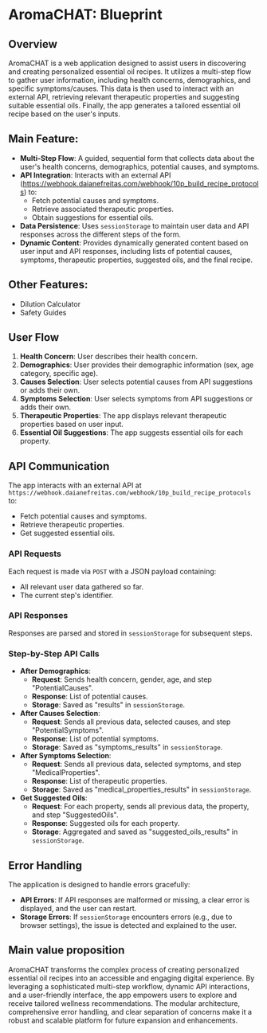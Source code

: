# AromaCHAT: Blueprint

## Overview

AromaCHAT is a web application designed to assist users in discovering and creating personalized essential oil recipes. It utilizes a multi-step flow to gather user information, including health concerns, demographics, and specific symptoms/causes. This data is then used to interact with an external API, retrieving relevant therapeutic properties and suggesting suitable essential oils. Finally, the app generates a tailored essential oil recipe based on the user's inputs.

## Main Feature:

- **Multi-Step Flow**: A guided, sequential form that collects data about the user's health concerns, demographics, potential causes, and symptoms.
- **API Integration**: Interacts with an external API (https://webhook.daianefreitas.com/webhook/10p_build_recipe_protocols) to:
  - Fetch potential causes and symptoms.
  - Retrieve associated therapeutic properties.
  - Obtain suggestions for essential oils.
- **Data Persistence**: Uses `sessionStorage` to maintain user data and API responses across the different steps of the form.
- **Dynamic Content**: Provides dynamically generated content based on user input and API responses, including lists of potential causes, symptoms, therapeutic properties, suggested oils, and the final recipe.


## Other Features:
- Dilution Calculator
- Safety Guides


## User Flow

1.  **Health Concern**: User describes their health concern.
2.  **Demographics**: User provides their demographic information (sex, age category, specific age).
3.  **Causes Selection**: User selects potential causes from API suggestions or adds their own.
4.  **Symptoms Selection**: User selects symptoms from API suggestions or adds their own.
5.  **Therapeutic Properties**: The app displays relevant therapeutic properties based on user input.
6.  **Essential Oil Suggestions**: The app suggests essential oils for each property.


## API Communication

The app interacts with an external API at `https://webhook.daianefreitas.com/webhook/10p_build_recipe_protocols` to:
  - Fetch potential causes and symptoms.
  - Retrieve therapeutic properties.
  - Get suggested essential oils.


### API Requests

Each request is made via `POST` with a JSON payload containing:
  - All relevant user data gathered so far.
  - The current step's identifier.

### API Responses

Responses are parsed and stored in `sessionStorage` for subsequent steps.

### Step-by-Step API Calls

-   **After Demographics**:
    -   **Request**: Sends health concern, gender, age, and step "PotentialCauses".
    -   **Response**: List of potential causes.
    -   **Storage**: Saved as "results" in `sessionStorage`.
-   **After Causes Selection**:
    -   **Request**: Sends all previous data, selected causes, and step "PotentialSymptoms".
    -   **Response**: List of potential symptoms.
    -   **Storage**: Saved as "symptoms_results" in `sessionStorage`.
-   **After Symptoms Selection**:
    -   **Request**: Sends all previous data, selected symptoms, and step "MedicalProperties".
    -   **Response**: List of therapeutic properties.
    -   **Storage**: Saved as "medical_properties_results" in `sessionStorage`.
-   **Get Suggested Oils**:
    -   **Request**: For each property, sends all previous data, the property, and step "SuggestedOils".
    -   **Response**: Suggested oils for each property.
    -   **Storage**: Aggregated and saved as "suggested_oils_results" in `sessionStorage`.


## Error Handling

The application is designed to handle errors gracefully:

  - **API Errors**: If API responses are malformed or missing, a clear error is displayed, and the user can restart.
  - **Storage Errors**: If `sessionStorage` encounters errors (e.g., due to browser settings), the issue is detected and explained to the user.

## Main value proposition

AromaCHAT transforms the complex process of creating personalized essential oil recipes into an accessible and engaging digital experience. By leveraging a sophisticated multi-step workflow, dynamic API interactions, and a user-friendly interface, the app empowers users to explore and receive tailored wellness recommendations. The modular architecture, comprehensive error handling, and clear separation of concerns make it a robust and scalable platform for future expansion and enhancements.